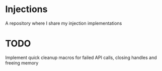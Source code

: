 # Injections
A repository where I share my injection implementations 

# TODO
Implement quick cleanup macros for failed API calls, closing handles and freeing memory

